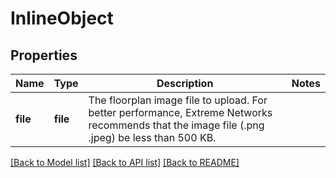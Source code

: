 # InlineObject

## Properties
Name | Type | Description | Notes
------------ | ------------- | ------------- | -------------
**file** | **file** | The floorplan image file to upload.   For better performance, Extreme Networks recommends that the image file (.png .jpeg) be less than 500 KB. | 

[[Back to Model list]](../README.md#documentation-for-models) [[Back to API list]](../README.md#documentation-for-api-endpoints) [[Back to README]](../README.md)


